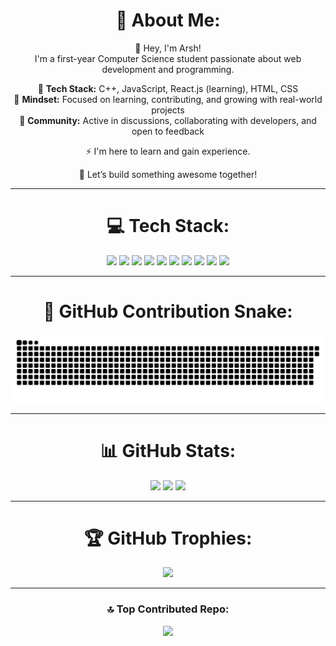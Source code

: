 <div align="center">
  
# 💫 About Me:
👋 Hey, I'm Arsh!  
I'm a first-year Computer Science student passionate about web development and programming.  

🔹 **Tech Stack:** C++, JavaScript, React.js (learning), HTML, CSS  
🔹 **Mindset:** Focused on learning, contributing, and growing with real-world projects  
🔹 **Community:** Active in discussions, collaborating with developers, and open to feedback  

⚡ I'm here to learn and gain experience.  

🚀 Let’s build something awesome together!  

---

# 💻 Tech Stack:
</div>

<p align="center">
  <img src="https://img.shields.io/badge/c++-%2300599C.svg?style=for-the-badge&logo=c%2B%2B&logoColor=white"/> 
  <img src="https://img.shields.io/badge/c-%2300599C.svg?style=for-the-badge&logo=c&logoColor=white"/> 
  <img src="https://img.shields.io/badge/javascript-%23323330.svg?style=for-the-badge&logo=javascript&logoColor=%23F7DF1E"/> 
  <img src="https://img.shields.io/badge/html5-%23E34F26.svg?style=for-the-badge&logo=html5&logoColor=white"/> 
  <img src="https://img.shields.io/badge/react-%2320232a.svg?style=for-the-badge&logo=react&logoColor=%2361DAFB"/> 
  <img src="https://img.shields.io/badge/nestjs-%23E0234E.svg?style=for-the-badge&logo=nestjs&logoColor=white"/> 
  <img src="https://img.shields.io/badge/python-3670A0?style=for-the-badge&logo=python&logoColor=ffdd54"/> 
  <img src="https://img.shields.io/badge/css3-%231572B6.svg?style=for-the-badge&logo=css3&logoColor=white"/> 
  <img src="https://img.shields.io/badge/Adobe%20After%20Effects-9999FF.svg?style=for-the-badge&logo=Adobe%20After%20Effects&logoColor=white"/> 
  <img src="https://img.shields.io/badge/Adobe%20Premiere%20Pro-9999FF.svg?style=for-the-badge&logo=Adobe%20Premiere%20Pro&logoColor=white"/>  
</p>

---

<div align="center">

# 🐍 GitHub Contribution Snake:
<img src="https://raw.githubusercontent.com/ArshLabs/ArshLabs/output/github-snake-dark.svg"/>

---

# 📊 GitHub Stats:
<img src="https://github-readme-stats.vercel.app/api?username=ArshLabs&theme=dark&hide_border=false&include_all_commits=false&count_private=false"/>  
<img src="https://nirzak-streak-stats.vercel.app/?user=ArshLabs&theme=dark&hide_border=false"/>  
<img src="https://github-readme-stats.vercel.app/api/top-langs/?username=ArshLabs&theme=dark&hide_border=false&include_all_commits=false&count_private=false&layout=compact"/>  

---

# 🏆 GitHub Trophies:
<img src="https://github-profile-trophy.vercel.app/?username=ArshLabs&theme=radical&no-frame=false&no-bg=true&margin-w=4"/>  

---

### 🔝 Top Contributed Repo:
<img src="https://github-contributor-stats.vercel.app/api?username=ArshLabs&limit=5&theme=dark&combine_all_yearly_contributions=true"/>  

</div>
